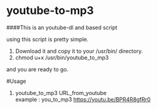 # youtube-to-mp3
####This is an youtube-dl and based script 

using this script is pretty simple. 
1. Download it and copy it to your /usr/bin/ directory.
2. chmod u+x /usr/bin/youtube_to_mp3

and you are ready to go.

#Usage

1. youtube_to_mp3 URL_from_youtube                  
example : you_to_mp3 https://youtu.be/BPR4R8gfRr0

